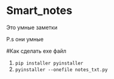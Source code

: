 # Smart_notes
 Это умные заметки
 
 
P.s они умные

#Как сделать exe  файл

1. `pip installer pyinstaller`
2. `pyinstaller --onefile notes_txt.py`
